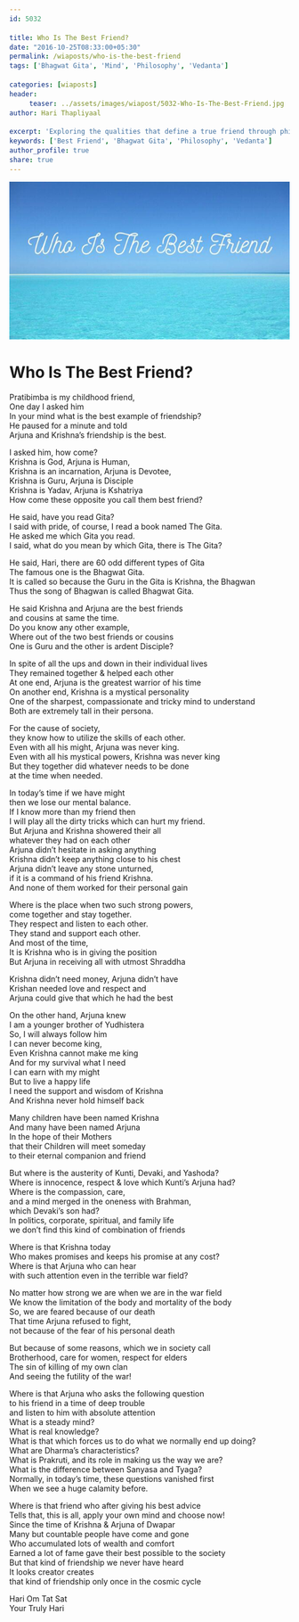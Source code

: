 ```yaml
--- 
id: 5032

title: Who Is The Best Friend?
date: "2016-10-25T08:33:00+05:30"
permalink: /wiaposts/who-is-the-best-friend
tags: ['Bhagwat Gita', 'Mind', 'Philosophy', 'Vedanta']    

categories: [wiaposts] 
header:
     teaser: ../assets/images/wiapost/5032-Who-Is-The-Best-Friend.jpg
author: Hari Thapliyaal 

excerpt: 'Exploring the qualities that define a true friend through philosophical insights.' 
keywords: ['Best Friend', 'Bhagwat Gita', 'Philosophy', 'Vedanta']
author_profile: true 
share: true 
---
```


![Who Is The Best Friend?](../assets/images/wiapost/5032-Who-Is-The-Best-Friend.jpg)     
   
# Who Is The Best Friend?
    
Pratibimba is my childhood friend,     
One day I asked him     
In your mind what is the best example of friendship?     
He paused for a minute and told     
Arjuna and Krishna’s friendship is the best.    
    
I asked him, how come?     
Krishna is God, Arjuna is Human,     
Krishna is an incarnation, Arjuna is Devotee,     
Krishna is Guru, Arjuna is Disciple     
Krishna is Yadav, Arjuna is Kshatriya     
How come these opposite you call them best friend?    
    
He said, have you read Gita?     
I said with pride, of course, I read a book named The Gita.     
He asked me which Gita you read.     
I said, what do you mean by which Gita, there is The Gita?    
    
He said, Hari, there are 60 odd different types of Gita     
The famous one is the Bhagwat Gita.     
It is called so because the Guru in the Gita is Krishna, the Bhagwan     
Thus the song of Bhagwan is called Bhagwat Gita.    
    
He said Krishna and Arjuna are the best friends     
and cousins at same the time.     
Do you know any other example,     
Where out of the two best friends or cousins     
One is Guru and the other is ardent Disciple?    
    
In spite of all the ups and down in their individual lives     
They remained together &amp; helped each other     
At one end, Arjuna is the greatest warrior of his time     
On another end, Krishna is a mystical personality     
One of the sharpest, compassionate and tricky mind to understand     
Both are extremely tall in their persona.    
    
For the cause of society,     
they know how to utilize the skills of each other.     
Even with all his might, Arjuna was never king.     
Even with all his mystical powers, Krishna was never king     
But they together did whatever needs to be done     
at the time when needed.    
    
In today’s time if we have might     
then we lose our mental balance.     
If I know more than my friend then     
I will play all the dirty tricks which can hurt my friend.     
But Arjuna and Krishna showered their all     
whatever they had on each other     
Arjuna didn’t hesitate in asking anything     
Krishna didn’t keep anything close to his chest     
Arjuna didn’t leave any stone unturned,     
if it is a command of his friend Krishna.     
And none of them worked for their personal gain    
    
Where is the place when two such strong powers,     
come together and stay together.     
They respect and listen to each other.     
They stand and support each other.     
And most of the time,     
It is Krishna who is in giving the position     
But Arjuna in receiving all with utmost Shraddha    
    
Krishna didn’t need money, Arjuna didn’t have     
Krishan needed love and respect and     
Arjuna could give that which he had the best    
    
On the other hand, Arjuna knew     
I am a younger brother of Yudhistera     
So, I will always follow him     
I can never become king,     
Even Krishna cannot make me king     
And for my survival what I need     
I can earn with my might     
But to live a happy life     
I need the support and wisdom of Krishna     
And Krishna never hold himself back    
    
Many children have been named Krishna     
And many have been named Arjuna     
In the hope of their Mothers     
that their Children will meet someday     
to their eternal companion and friend    
    
But where is the austerity of Kunti, Devaki, and Yashoda?     
Where is innocence, respect &amp; love which Kunti’s Arjuna had?     
Where is the compassion, care,     
and a mind merged in the oneness with Brahman,     
which Devaki’s son had?     
In politics, corporate, spiritual, and family life     
we don’t find this kind of combination of friends    
    
Where is that Krishna today     
Who makes promises and keeps his promise at any cost?     
Where is that Arjuna who can hear     
with such attention even in the terrible war field?    
    
No matter how strong we are when we are in the war field     
We know the limitation of the body and mortality of the body     
So, we are feared because of our death     
That time Arjuna refused to fight,     
not because of the fear of his personal death    
    
But because of some reasons, which we in society call     
Brotherhood, care for women, respect for elders     
The sin of killing of my own clan     
And seeing the futility of the war!    
    
Where is that Arjuna who asks the following question     
to his friend in a time of deep trouble     
and listen to him with absolute attention     
What is a steady mind?     
What is real knowledge?     
What is that which forces us to do what we normally end up doing?     
What are Dharma’s characteristics?     
What is Prakruti, and its role in making us the way we are?     
What is the difference between Sanyasa and Tyaga?     
Normally, in today’s time, these questions vanished first     
When we see a huge calamity before.    
    
Where is that friend who after giving his best advice     
Tells that, this is all, apply your own mind and choose now!     
Since the time of Krishna &amp; Arjuna of Dwapar     
Many but countable people have come and gone     
Who accumulated lots of wealth and comfort     
Earned a lot of fame gave their best possible to the society     
But that kind of friendship we never have heard     
It looks creator creates     
that kind of friendship only once in the cosmic cycle    
    
Hari Om Tat Sat     
Your Truly Hari    
